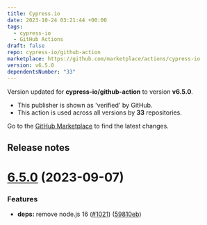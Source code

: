 ```yaml
---
title: Cypress.io
date: 2023-10-24 03:21:44 +00:00
tags:
  - cypress-io
  - GitHub Actions
draft: false
repo: cypress-io/github-action
marketplace: https://github.com/marketplace/actions/cypress-io
version: v6.5.0
dependentsNumber: "33"
---
```



Version updated for **cypress-io/github-action** to version **v6.5.0**.
- This publisher is shown as 'verified' by GitHub.
- This action is used across all versions by **33** repositories.

Go to the [GitHub Marketplace](https://github.com/marketplace/actions/cypress-io) to find the latest changes.

## Release notes

# [6.5.0](https://github.com/cypress-io/github-action/compare/v6.4.0...v6.5.0) (2023-09-07)


### Features

* **deps:** remove node.js 16 ([#1021](https://github.com/cypress-io/github-action/issues/1021)) ([59810eb](https://github.com/cypress-io/github-action/commit/59810ebfa5a5ac6fcfdcfdf036d1cd4d083a88f2))





